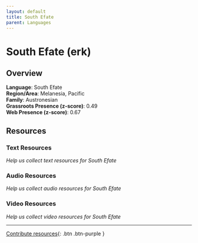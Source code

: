 ```yaml
---
layout: default
title: South Efate
parent: Languages
---
```


# South Efate (erk)

## Overview

**Language**: South Efate  
**Region/Area**: Melanesia, Pacific  
**Family**: Austronesian  
**Grassroots Presence (z-score)**: 0.49  
**Web Presence (z-score)**: 0.67  

## Resources

### Text Resources
*Help us collect text resources for South Efate*

### Audio Resources
*Help us collect audio resources for South Efate*

### Video Resources
*Help us collect video resources for South Efate*

---

[Contribute resources](https://forms.office.com/e/1SfLJx3u1r){: .btn .btn-purple }
